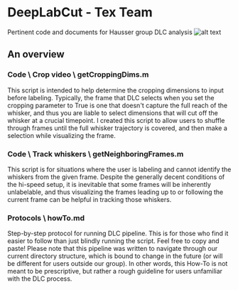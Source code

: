 # DeepLabCut - Tex Team
Pertinent code and documents for Hausser group DLC analysis
  ![alt text](https://pouch.jumpshare.com/preview/kkTqVaAUz4uHM7tu6KpKpxkbJg6ejO0dknNShcUkOU4LPFeE_cx4MKnHtk4pSvO7V8XUwix4sCliAF3y3w7PmRA1jQB_zmxltR5bgJ1-nls)


## An overview

### Code \ Crop video \ getCroppingDims.m
This script is intended to help determine the cropping dimensions to input before labeling.
Typically, the frame that DLC selects when you set the cropping parameter to True is one that doesn't capture the full reach of the whisker, and thus you are liable to select dimensions that will cut off the whisker at a crucial timepoint. I created this script to allow users to shuffle through frames until the full whisker trajectory is covered, and then make a selection while visualizing the frame. 

### Code \ Track whiskers \ getNeighboringFrames.m
This script is for situations where the user is labeling and cannot identify the whiskers from the given frame.
Despite the generally decent conditions of the hi-speed setup, it is inevitable that some frames will be inherently unlabelable, and thus visualizing the frames leading up to or following the current frame can be helpful in tracking those whiskers.

### Protocols \ howTo.md
Step-by-step protocol for running DLC pipeline.
This is for those who find it easier to follow than just blindly running the script. Feel free to copy and paste! Please note that this pipeline was written to navigate through our current directory structure, which is bound to change in the future (or will be different for users outside our group). In other words, this How-To is not meant to be prescriptive, but rather a rough guideline for users unfamiliar with the DLC process.
